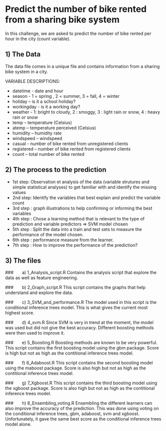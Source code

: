 # Predict the number of bike rented from a sharing bike system

In this challenge, we are asked to predict the number of bike rented per hour in the city (count variable). 

## 1) The Data
The data file comes in a unique file and contains information from a sharing bike system in a city.

VARIABLE DESCRIPTIONS:
* datetime - date and hour
* season - 1 = spring , 2 = summer, 3 = fall, 4 = winter
* holiday – is it a school holiday?
* workingday - is it a working day?
* weather - 1: bright to cloudy, 2 : smoggy, 3 : light rain or snow, 4 : heavy rain or snow 
* temp – temperature (Celsius) 
* atemp – temperature perceived (Celsius) 
* humidity – humidity rate 
* windspeed – windspeed 
* casual - number of bike rented from unregistered clients
* registered – number of bike rented from registered clients 
* count – total number of bike rented

## 2) The process to the prediction 
* 1st step: Observation et analysis of the data (variable strutures and simple statistical analyses) to get familiar with and identify the missing values
* 2nd step: Identify the variables that best explain and predict the variable count
* 3rd step : graph illustrations to help confirming or informing the best variables
* 4th step : Chose a learning method that is relevant to the type of prediction and variable predictors => SVM model chosen
* 5th step : Split the data into a train and test sets to measure the performance of the model chosen. 
* 6th step : performance measure from the learner.
* 7th step : How to improve the performance of the prediction?

## 3) The files

###&nbsp;&nbsp;&nbsp;&nbsp;&nbsp;&nbsp; a) 1_Analysis_script.R
Contains the analysis script that explore the data as well as feature engineering.

###&nbsp;&nbsp;&nbsp;&nbsp;&nbsp;&nbsp; b) 2_Graph_script.R
This script contains the graphs that help understand and explore the data.

###&nbsp;&nbsp;&nbsp;&nbsp;&nbsp;&nbsp; c) 3_SVM_and_performance.R
The model used in this script is the conditional inference trees model. This is what gives the current most highest score. 

###&nbsp;&nbsp;&nbsp;&nbsp;&nbsp;&nbsp; d) 4_svm.R
Since SVM is very in trend at the moment, the model was used but did not give the best accuracy. Different boosting methods were then used to improve it.

###&nbsp;&nbsp;&nbsp;&nbsp;&nbsp;&nbsp; e) 5_Boosting.R
Boosting methods are known to be very powerful. This script contains the first boosting model using the gbm package. Score is high but not as high as the contitional inference trees model.

###&nbsp;&nbsp;&nbsp;&nbsp;&nbsp;&nbsp; f) 6_Adaboost.R
This script contains the second boosting model using the maboost package. Score is also high but not as high as the contitional inference trees model.

###&nbsp;&nbsp;&nbsp;&nbsp;&nbsp;&nbsp; g) 7_Xgboost.R
This script contains the third boosting model using the xgboost package. Score is also high but not as high as the contitional inference trees model.

###&nbsp;&nbsp;&nbsp;&nbsp;&nbsp;&nbsp; h) 8_Ensembling_voting.R
Ensembling the different learners can also improve the accuracy of the prediction. This was done using voting on the conditional inference trees, gbm, adaboost, svm and xgboost. Unfortunately, it gave the same best score as the conditional inference trees model alone.
